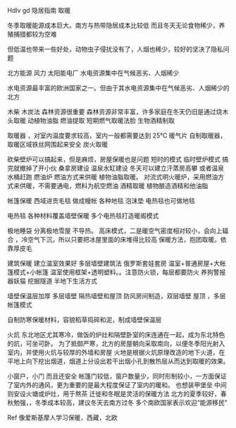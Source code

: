 Hdlv gd 隐居指南  取暖

冬季取暖能源成本巨大。南方与热带隐居成本比较低
而且冬天无论食物稀少，养殖捕猎都较为空难

但低温也带来一些好处，动物虫子侵扰没有了，人烟也稀少，较好的坚决了隐私问题


北方能源
风力 太阳能电厂
水电资源集中在气候恶劣、人烟稀少

水电资源最丰富的欧洲国家之一。但由于其水电资源集中在气候恶劣、人烟稀少的北方

木柴 木炭法  森林资源很重要
森林资源非常丰富，许多家庭在冬天仍旧是通过烧木头取暖
 动植物油脂 燃油提取
短期燃气取暖法脸
生物酒精制取 

取暖器 
 ，对室内温度要求较高，室内一般都需要达到 25℃
暖气片
自制取暖器，取暖区域铁丝网围起来安全
炭火取暖  



砍柴壁炉可以搞起来，但是麻烦，房屋保暖也是问题 
短时的模式 临时壁炉模式 搞完就撤掉了开小伙
桑拿房建设  温泉水缸建设
冬天可以建立汗蒸房高攀 或者温泉水桶赶跑
燃油炉  燃油方式来供暖 植物油脂取暖。
对流式明火暖炉，采用燃油方式来供暖，不需要通电，燃料为航空燃油
酒精取暖  植物酿造酒精和他油脂

帐篷保暖
西域进贡毛毯   做成幔帐
 各种地毯 泡沫垫 电热毯也可做地毯

电热毯 各种材料覆盖墙壁保暖
多个电热毯打造暖阁模式

极地睡袋 分离极地雪屋 不导热。
高床模式，二是暖空气密度相对较小，会向上辐合
，冷空气下沉，所以只要把冰屋里面的床堆得比较高
保暖方法，抱团取暖。依靠厚皮毛


建筑保暖
建立温室效果好
多层墙壁建筑法  俄罗斯套娃套房
温室+普通房屋+大帐篷模式+小帐篷
温室使用框架+透明塑料。。注意防火锁，每层都要防火
养狗警报器妖猫
挖掘隧道 半地下生活方式

墙壁保温层加厚  多层墙壁
隔热墙壁和屋顶 防风房间制造，双层墙壁 屋顶 ，多层帐篷模式

自制防寒保暖材料，容貌稻草捣碎和泥，制成墙壁保温层

火炕
东北地区尤其寒冷，做饭的炉灶和隔壁卧室的床连通在一起，成为东北特色的炕，可坐可卧。
为了抵御严寒，北方的房屋朝向采取南向，以便冬季阳光射入室内，并使用火炕与较厚的外墙和房屋
火地是根据火炕原理改造的地下火道，在平地上向下挖出烟道，烟道上分设出若干出烟小孔到散热层从而达到取暖的效果。

小窗户，小门 而且还安全
帐篷门较低，窗户数量少，同时形制较小，一方面保证了室内外的通风，更为重要的是最大程度保证了室内的暖和。
也想装甲堡垒
中间则安设火塘或炉灶，用于熬茶 
迁徙和冬眠是灵活的保暖方法
北方的夏季较好，春秋勉强，，冬季成本较高，建议冬天去南方过冬
多个南欧国家表示欢迎“能源移民”


Ref
像爱斯基摩人学习保暖，西藏，北欧 
